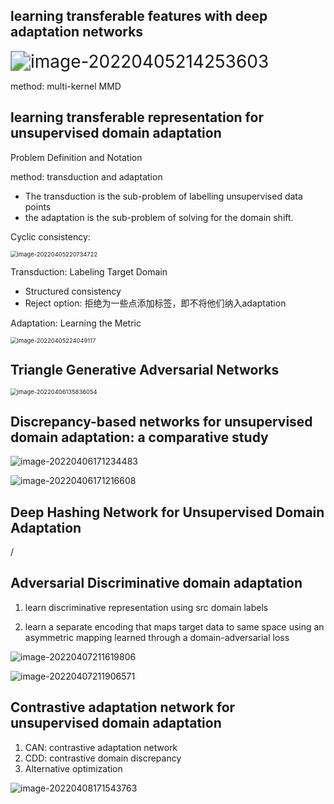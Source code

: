 ## learning transferable features with deep adaptation networks

<img src="http://img-1729-1.oss-cn-shanghai.aliyuncs.com/img/image-20220405214253603.png" alt="image-20220405214253603" style="zoom: 200%;" /> 

method:	multi-kernel MMD

## learning transferable representation for unsupervised domain adaptation

Problem Definition and Notation

method: transduction and adaptation

- The transduction is the sub-problem of labelling unsupervised data points 
-  the adaptation is the sub-problem of solving for the domain shift.

Cyclic consistency:

<img src="http://img-1729-1.oss-cn-shanghai.aliyuncs.com/img/image-20220405220734722.png" alt="image-20220405220734722" style="zoom:67%;" />

Transduction: Labeling Target Domain

- Structured consistency
- Reject option: 拒绝为一些点添加标签，即不将他们纳入adaptation

Adaptation: Learning the Metric

<img src="http://img-1729-1.oss-cn-shanghai.aliyuncs.com/img/image-20220405224049117.png" alt="image-20220405224049117" style="zoom: 67%;" />



## Triangle Generative Adversarial Networks

<img src="http://img-1729-1.oss-cn-shanghai.aliyuncs.com/img/image-20220406135836054.png" alt="image-20220406135836054" style="zoom:67%;" />



## Discrepancy-based networks for unsupervised domain adaptation: a comparative study
![image-20220406171234483](http://img-1729-1.oss-cn-shanghai.aliyuncs.com/img/image-20220406171234483.png)

![image-20220406171216608](http://img-1729-1.oss-cn-shanghai.aliyuncs.com/img/image-20220406171216608.png)

## Deep Hashing Network for Unsupervised Domain Adaptation

/



## Adversarial Discriminative domain adaptation

1. learn discriminative representation using src domain labels

2. learn a separate encoding that maps target data to same space using an asymmetric mapping learned through a domain-adversarial loss

<img src="http://img-1729-1.oss-cn-shanghai.aliyuncs.com/img/image-20220407211619806.png" alt="image-20220407211619806"  />

![image-20220407211906571](http://img-1729-1.oss-cn-shanghai.aliyuncs.com/img/image-20220407211906571.png)



## Contrastive adaptation network for unsupervised domain adaptation

1. CAN: contrastive adaptation network
2. CDD: contrastive domain discrepancy
3. Alternative optimization

![image-20220408171543763](http://img-1729-1.oss-cn-shanghai.aliyuncs.com/img/image-20220408171543763.png)

